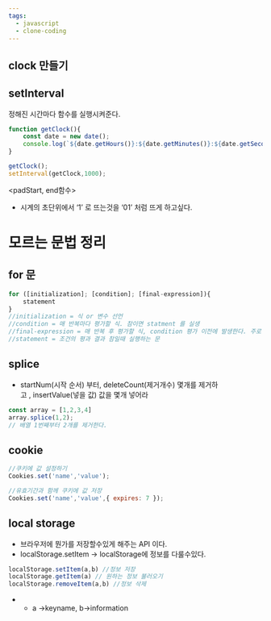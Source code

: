 ```yaml
---
tags:
  - javascript
  - clone-coding
---
```


## clock 만들기

## setInterval

정해진 시간마다 함수를 실행시켜준다.

```jsx
function getClock(){
	const date = new date();
	console.log(`${date.getHours()}:${date.getMinutes()}:${date.getSeconds()}`)
}

getClock();
setInterval(getClock,1000);
```

<padStart, end함수>

-   시계의 초단위에서 ‘1’ 로 뜨는것을 ‘01’ 처럼 뜨게 하고싶다.


# 모르는 문법 정리

## for 문

```jsx
for ([initialization]; [condition]; [final-expression]){
	statement
}
//initialization = 식 or 변수 선언
//condition = 매 반복마다 평가할 식. 참이면 statment 를 실생 
//final-expression = 매 반복 후 평가할 식, condition 평가 이전에 발생한다. 주로 카운터 변수 증감, 변경할때 사용
//statement = 조건의 평과 결과 참일때 실행하는 문  
```

## splice
-  startNum(시작 순서) 부터, deleteCount(제거개수) 몇개를 제거하고 , insertValue(넣을 값) 값을 몇개 넣어라

```jsx
const array = [1,2,3,4]
array.splice(1,2);
// 배열 1번째부터 2개를 제거한다. 
```

## cookie

```jsx
//쿠키에 값 설정하기 
Cookies.set('name','value');

//유효기간과 함께 쿠키에 값 저장
Cookies.set('name','value',{ expires: 7 });
```

## local storage

-   브라우저에 뭔가를 저장할수있게 해주는 API 이다.
-   localStorage.setItem → localStorage에 정보를 다룰수있다.

```jsx
localStorage.setItem(a,b) //정보 저장
localStorage.getItem(a) // 원하는 정보 불러오기
localStorage.removeItem(a,b) //정보 삭제
```

-   -   a →keyname, b→information